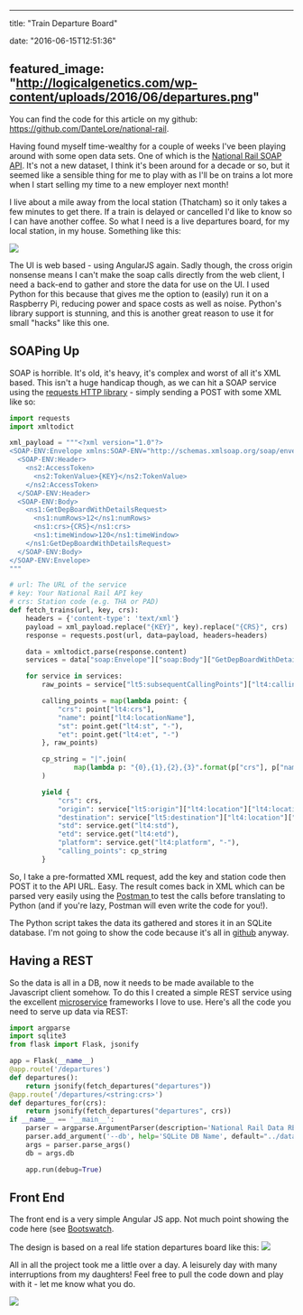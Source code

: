 
---
title: "Train Departure Board"

date: "2016-06-15T12:51:36"

featured_image: "http://logicalgenetics.com/wp-content/uploads/2016/06/departures.png"
---


You can find the code for this article on my github: <a href="https://github.com/DanteLore/national-rail">https://github.com/DanteLore/national-rail</a>.

Having found myself time-wealthy for a couple of weeks I've been playing around with some open data sets. One of which is the <a href="http://www.nationalrail.co.uk/100296.aspx">National Rail SOAP API</a>. It's not a new dataset, I think it's been around for a decade or so, but it seemed like a sensible thing for me to play with as I'll be on trains a lot more when I start selling my time to a new employer next month!

I live about a mile away from the local station (Thatcham) so it only takes a few minutes to get there. If a train is delayed or cancelled I'd like to know so I can have another coffee. So what I need is a live departures board, for my local station, in my house. Something like this:

<a href="http://logicalgenetics.com/train-departure-board/departures/"><img src="http://logicalgenetics.com/wp-content/uploads/2016/06/departures.png"/></a>

The UI is web based - using AngularJS again. Sadly though, the cross origin nonsense means I can't make the soap calls directly from the web client, I need a back-end to gather and store the data for use on the UI. I used Python for this because that gives me the option to (easily) run it on a Raspberry Pi, reducing power and space costs as well as noise. Python's library support is stunning, and this is another great reason to use it for small "hacks" like this one.

## SOAPing Up

SOAP is horrible. It's old, it's heavy, it's complex and worst of all it's XML based. This isn't a huge handicap though, as we can hit a SOAP service using the <a href="http://docs.python-requests.org/en/master/">requests HTTP library</a> - simply sending a POST with some XML like so:

```python
import requests
import xmltodict

xml_payload = """<?xml version="1.0"?>
<SOAP-ENV:Envelope xmlns:SOAP-ENV="http://schemas.xmlsoap.org/soap/envelope/" xmlns:ns1="http://thalesgroup.com/RTTI/2016-02-16/ldb/" xmlns:ns2="http://thalesgroup.com/RTTI/2013-11-28/Token/types">
  <SOAP-ENV:Header>
    <ns2:AccessToken>
      <ns2:TokenValue>{KEY}</ns2:TokenValue>
    </ns2:AccessToken>
  </SOAP-ENV:Header>
  <SOAP-ENV:Body>
    <ns1:GetDepBoardWithDetailsRequest>
      <ns1:numRows>12</ns1:numRows>
      <ns1:crs>{CRS}</ns1:crs>
      <ns1:timeWindow>120</ns1:timeWindow>
    </ns1:GetDepBoardWithDetailsRequest>
  </SOAP-ENV:Body>
</SOAP-ENV:Envelope>
"""

# url: The URL of the service
# key: Your National Rail API key
# crs: Station code (e.g. THA or PAD)
def fetch_trains(url, key, crs):
    headers = {'content-type': 'text/xml'}
    payload = xml_payload.replace("{KEY}", key).replace("{CRS}", crs)
    response = requests.post(url, data=payload, headers=headers)

    data = xmltodict.parse(response.content)
    services = data["soap:Envelope"]["soap:Body"]["GetDepBoardWithDetailsResponse"]["GetStationBoardResult"]["lt5:trainServices"]["lt5:service"]

    for service in services:
        raw_points = service["lt5:subsequentCallingPoints"]["lt4:callingPointList"]["lt4:callingPoint"]

        calling_points = map(lambda point: {
            "crs": point["lt4:crs"],
            "name": point["lt4:locationName"],
            "st": point.get("lt4:st", "-"),
            "et": point.get("lt4:et", "-")
        }, raw_points)

        cp_string = "|".join(
                map(lambda p: "{0},{1},{2},{3}".format(p["crs"], p["name"], p["st"], p["et"]), calling_points)
        )

        yield {
            "crs": crs,
            "origin": service["lt5:origin"]["lt4:location"]["lt4:locationName"],
            "destination": service["lt5:destination"]["lt4:location"]["lt4:locationName"],
            "std": service.get("lt4:std"),
            "etd": service.get("lt4:etd"),
            "platform": service.get("lt4:platform", "-"),
            "calling_points": cp_string
        }

```
So, I take a pre-formatted XML request, add the key and station code then POST it to the API URL. Easy. The result comes back in XML which can be parsed very easily using the <a href="https://chrome.google.com/webstore/detail/postman/fhbjgbiflinjbdggehcddcbncdddomop?hl=en">Postman </a>to test the calls before translating to Python (and if you're lazy, Postman will even write the code for you!).

The Python script takes the data its gathered and stores it in an SQLite database. I'm not going to show the code because it's all in <a href="https://github.com/DanteLore/national-rail">github</a> anyway.

## Having a REST

So the data is all in a DB, now it needs to be made available to the Javascript client somehow.  To do this I created a simple REST service using the excellent <a href="http://martinfowler.com/articles/microservices.html">microservice</a> frameworks I love to use. Here's all the code you need to serve up data via REST:

```python
import argparse
import sqlite3
from flask import Flask, jsonify

app = Flask(__name__)
@app.route('/departures')
def departures():
    return jsonify(fetch_departures("departures"))
@app.route('/departures/<string:crs>')
def departures_for(crs):
    return jsonify(fetch_departures("departures", crs))
if __name__ == '__main__':
    parser = argparse.ArgumentParser(description='National Rail Data REST Server')
    parser.add_argument('--db', help='SQLite DB Name', default="../data/trains.db")
    args = parser.parse_args()
    db = args.db

    app.run(debug=True)

```
## Front End

The front end is a very simple Angular JS app. Not much point showing the code here (see <a href="https://bootswatch.com/">Bootswatch</a>.

The design is based on a real life station departures board like this:
<a href="http://logicalgenetics.com/train-departure-board/departures-750/"><img src="http://logicalgenetics.com/wp-content/uploads/2016/06/departures-750.jpg"/></a>

All in all the project took me a little over a day. A leisurely day with many interruptions from my daughters! Feel free to pull the code down and play with it - let me know what you do.

<a href="http://logicalgenetics.com/train-departure-board/2016-06-14-11-32-01/"><img src="http://logicalgenetics.com/wp-content/uploads/2016/06/2016-06-14-11.32.01.jpg"/></a>